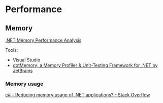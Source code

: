 # Performance
## Memory
[.NET Memory Performance Analysis](https://github.com/Maoni0/mem-doc/blob/master/doc/.NETMemoryPerformanceAnalysis.md)

Tools:
- Visual Studio
- [dotMemory: a Memory Profiler & Unit-Testing Framework for .NET by JetBrains](https://www.jetbrains.com/dotmemory/)

### Memory usage
[c# - Reducing memory usage of .NET applications? - Stack Overflow](https://stackoverflow.com/questions/1343374/reducing-memory-usage-of-net-applications)